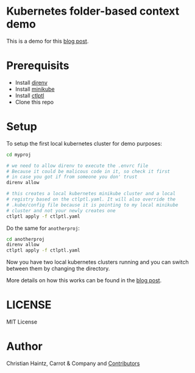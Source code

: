 # Kubernetes folder-based context demo

This is a demo for this [blog post](https://www.cnc.io/en/blog/streamlining-kubernetes-project-management-with-folder-based-contexts.html).


# Prerequisits

* Install [direnv](https://direnv.net/)
* Install [minikube](https://minikube.sigs.k8s.io/)
* Install [ctlptl](https://github.com/tilt-dev/ctlptl)
* Clone this repo

# Setup

To setup the first local kubernetes cluster for demo purposes:

```bash
cd myproj

# we need to allow direnv to execute the .envrc file 
# Because it could be malicous code in it, so check it first
# in case you got if from someone you don' trust
direnv allow

# this creates a local kubernetes minikube cluster and a local 
# registry based on the ctlptl.yaml. It will also override the 
# .kube/config file because it is pointing to my local minikube
# cluster and not your newly creates one
ctlptl apply -f ctlptl.yaml
```

Do the same for `anotherproj`:

```bash
cd anotherproj
direnv allow
ctlptl apply -f ctlptl.yaml
```

Now you have two local kubernetes clusters running and you can switch between them by changing the directory.

More details on how this works can be found in the [blog post](https://www.cnc.io/en/blog/streamlining-kubernetes-project-management-with-folder-based-contexts.html).


# LICENSE 

MIT License

# Author

Christian Haintz, Carrot & Company and [Contributors](https://github.com/carrotandcompany/kubernetes-folder-based-contexts/graphs/contributors)



